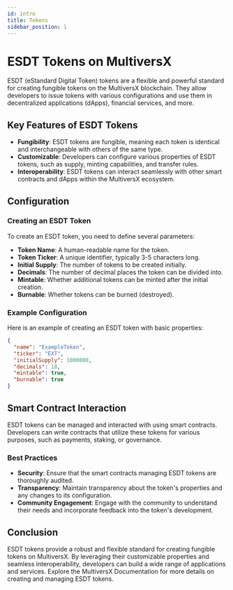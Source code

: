 ```yaml
---
id: intro
title: Tokens
sidebar_position: 1
---
```


# ESDT Tokens on MultiversX

ESDT (eStandard Digital Token) tokens are a flexible and powerful standard for creating fungible tokens on the MultiversX blockchain. They allow developers to issue tokens with various configurations and use them in decentralized applications (dApps), financial services, and more.

## Key Features of ESDT Tokens

- **Fungibility**: ESDT tokens are fungible, meaning each token is identical and interchangeable with others of the same type.
- **Customizable**: Developers can configure various properties of ESDT tokens, such as supply, minting capabilities, and transfer rules.
- **Interoperability**: ESDT tokens can interact seamlessly with other smart contracts and dApps within the MultiversX ecosystem.

## Configuration

### Creating an ESDT Token

To create an ESDT token, you need to define several parameters:

- **Token Name**: A human-readable name for the token.
- **Token Ticker**: A unique identifier, typically 3-5 characters long.
- **Initial Supply**: The number of tokens to be created initially.
- **Decimals**: The number of decimal places the token can be divided into.
- **Mintable**: Whether additional tokens can be minted after the initial creation.
- **Burnable**: Whether tokens can be burned (destroyed).

### Example Configuration

Here is an example of creating an ESDT token with basic properties:

```json
{
  "name": "ExampleToken",
  "ticker": "EXT",
  "initialSupply": 1000000,
  "decimals": 18,
  "mintable": true,
  "burnable": true
}
```

## Smart Contract Interaction
ESDT tokens can be managed and interacted with using smart contracts. Developers can write contracts that utilize these tokens for various purposes, such as payments, staking, or governance.

### Best Practices
- **Security**: Ensure that the smart contracts managing ESDT tokens are thoroughly audited.
- **Transparency**: Maintain transparency about the token's properties and any changes to its configuration.
- **Community Engagement**: Engage with the community to understand their needs and incorporate feedback into the token's development.

## Conclusion
ESDT tokens provide a robust and flexible standard for creating fungible tokens on MultiversX. By leveraging their customizable properties and seamless interoperability, developers can build a wide range of applications and services. Explore the MultiversX Documentation for more details on creating and managing ESDT tokens.